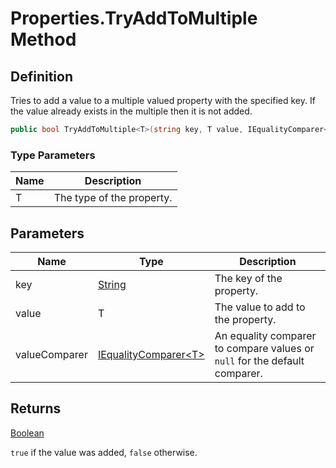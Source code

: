 # Properties.TryAddToMultiple Method
## Definition

Tries to add a value to a multiple valued property with the specified key. If the value already exists in the multiple then it is not added.

```c#
public bool TryAddToMultiple<T>(string key, T value, IEqualityComparer<T>? valueComparer = null);
```

### Type Parameters

| Name | Description |
| ---- | ----------- |
| T | The type of the property. |

## Parameters

| Name | Type | Description |
| ---- | ---- | ----------- |
| key | [String](https://learn.microsoft.com/en-gb/dotnet/api/System.String) | The key of the property. |
| value | T | The value to add to the property. |
| valueComparer | [IEqualityComparer&lt;T&gt;](https://learn.microsoft.com/en-gb/dotnet/api/System.Collections.Generic.IEqualityComparer-1) | An equality comparer to compare values or `null` for the default comparer. |

## Returns

[Boolean](https://learn.microsoft.com/en-gb/dotnet/api/System.Boolean)

`true` if the value was added, `false` otherwise.
